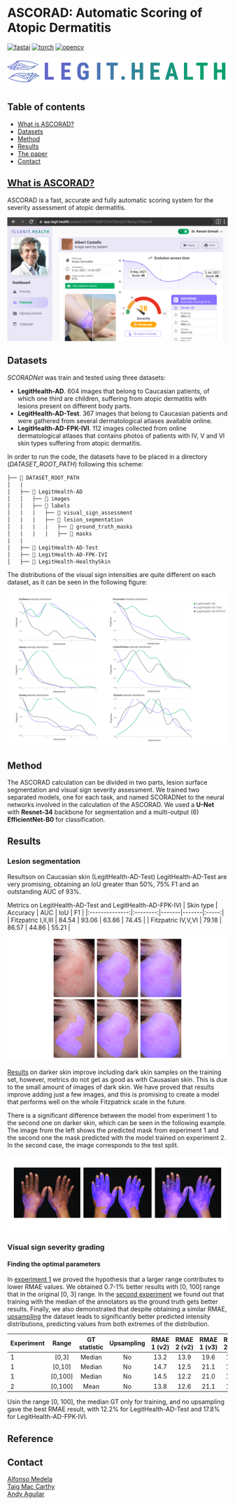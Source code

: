 # ASCORAD: Automatic Scoring of Atopic Dermatitis
[![fastai](https://img.shields.io/badge/fastai-1.0.61-blue?style=plastic)](https://www.fast.ai/)
[![torch](https://img.shields.io/badge/torch-1.6.0-orange?style=plastic)](https://pytorch.org/)
[![opencv](https://img.shields.io/badge/opencv--python-4.4.0.44-brightgreen?style=plastic)](https://opencv.org/)

[<img src="figures/Legit_Health_logo.png" width="500" height="70" />](https://legit.health/)

## Table of contents
- [What is ASCORAD?](#what-is-ascorad)
- [Datasets](#datasets)
- [Method](#method)
- [Results](#results)
- [The paper](#reference)
- [Contact](#contact)


## [What is ASCORAD?](https://legit.health/)
ASCORAD is a fast, accurate and fully automatic scoring system for the severity assessment of atopic dermatitis.

![Legit Health Web Application](figures/Figure_3.png)

## Datasets

*SCORADNet* was train and tested using three datasets:

- **LegitHealth-AD**. 604 images that belong to Caucasian patients, of which one third are children, suffering from atopic
dermatitis with lesions present on different body parts.
- **LegitHealth-AD-Test**. 367 images that belong to Caucasian patients and were gathered from several dermatological atlases available online. 
- **LegitHealth-AD-FPK-IVI**. 112 images collected from online dermatological atlases that contains photos of patients with IV, V and VI skin types suffering from atopic dermatitis.


In order to run the code, the datasets have to be placed in a directory (*DATASET_ROOT_PATH*) following this scheme:

```
├── 📁 DATASET_ROOT_PATH
│   |
│   ├── 📁 LegitHealth-AD
│   │   ├── 📁 images
│   │   ├── 📁 labels
│   |   |   ├── 📁 visual_sign_assessment
│   |   |   ├── 📁 lesion_segmentation
│   |   |   |   ├── 📁 ground_truth_masks
│   |   |   |   ├── 📁 masks
|   |
│   ├── 📁 LegitHealth-AD-Test
│   ├── 📁 LegitHealth-AD-FPK-IVI
│   ├── 📁 LegitHealth-HealthySkin
```

The distributions of the visual sign intensities are quite different on each dataset, as it can be seen in the following figure:

![Dataset distributions](figures/Figure_1.png)


## Method
The ASCORAD calculation can be divided in two parts, lesion surface segmentation and visual sign severity assessment. We trained two separated models, one for each task, and named SCORADNet to the neural networks involved in the calculation of the ASCORAD. We used a **U-Net** with **Resnet-34** backbone for segmentation and a multi-output (6) **EfficientNet-B0** for classification.

## Results
### Lesion segmentation

Resultson on Caucasian skin (LegitHealth-AD-Test) LegitHealth-AD-Test are very promising, obtaining an IoU greater than 50%, 75% F1 and an outstanding AUC of 93%.

Metrics on LegitHealth-AD-Test and LegitHealth-AD-FPK-IVI
|  Skin type      | Accuracy | AUC   | IoU   |   F1  |
|:--------------:|:--------:|-------|-------|:-----:|
| Fitzpatric I,II,III |   84.54  | 93.06 | 63.86 | 74.45 |
| Fitzpatric IV,V,VI |   79.18  | 86.57 | 44.86 | 55.21 |

![Dataset distributions](figures/Figure_4.png)


[Results](https://github.com/Legit-Health/ASCORAD/blob/main/code/lesion-segmentation/exp2/readme.md) on darker skin improve including dark skin samples on the training set, however, metrics do not get as good as with Causasian skin. This is due to the small amount of images of dark skin. We have proved that results improve adding just a few images, and this is promising to create a model that performs well on the whole Fitzpatrick scale in the future.


There is a significant difference between the model from experiment 1 to the second one on darker skin, which can be seen in the following example. The image from the left shows the predicted mask from experiment 1 and the second one the mask predicted with the model trained on experiment 2. In the second case, the image corresponds to the test split.

![Dataset distributions](figures/Figure_5.png)

### Visual sign severity grading
#### Finding the optimal parameters
In [experiment 1](https://github.com/Legit-Health/ASCORAD/tree/main/code/visual-sign-intensity-estimation/exp1) we proved the hypothesis that a larger range contributes to lower RMAE values. We obtained 0.7-1% better results with [0, 100] range that in the original [0, 3] range. In the [second experiment](https://github.com/Legit-Health/ASCORAD/tree/main/code/visual-sign-intensity-estimation/exp2) we found out that training with the median of the annotators as the ground truth gets better results. Finally, we also demonstrated that despite obtaining a similar RMAE, [upsampling](https://github.com/Legit-Health/ASCORAD/tree/main/code/visual-sign-intensity-estimation/exp3) the dataset leads to significantly better predicted intensity distributions, predicting values from both extremes of the distribution.

| Experiment |  Range  | GT statistic | Upsampling | RMAE 1 (v2) | RMAE 2 (v2) | RMAE 1 (v3) | RMAE 2 (v3) |
|------------|:-------:|:------------:|:----------:|:-----------:|:-----------:|:-----------:|:-----------:|
| 1          |  [0,3]  |    Median    |     No     |     13.2    |     13.9    |     19.6    |     18.5    |
| 1          |  [0,10] |    Median    |     No     |     14.7    |     12.5    |     21.1    |     18.0    |
| 1          | [0,100] |    Median    |     No     |     14.5    |     12.2    |     21.0    |     17.8    |
| 2          | [0,100] |     Mean     |     No     |     13.8    |     12.6    |     21.1    |     17.8    |


Usin the range [0, 100], the median GT only for training, and no upsampling gave the best RMAE result, with 12.2% for LegitHealth-AD-Test and 17.8% for LegitHealth-AD-FPK-IVI.


## Reference

## Contact
[Alfonso Medela](https://www.linkedin.com/notifications/) \
[Taig Mac Carthy](https://www.linkedin.com/in/taigmaccarthy/) \
[Andy Aguilar](https://www.linkedin.com/in/andy-aguilar/) 
